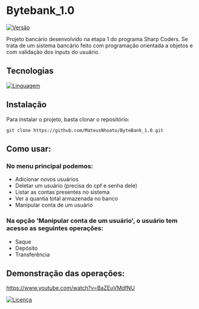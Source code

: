 # Bytebank_1.0
[![Versão](https://img.shields.io/badge/vers%C3%A3o-1.0.0-brightgreen.svg)](https://github.com/user/repo/releases)


Projeto bancário desenvolvido na etapa 1 do programa Sharp Coders. Se trata de um sistema bancário feito com programação orientada a objetos e com validação dos inputs do usuário.

## Tecnologias
[![Linguagem](https://img.shields.io/badge/linguagem-C%23-brightgreen.svg)](https://docs.microsoft.com/pt-br/dotnet/csharp/)

## Instalação
Para instalar o projeto, basta clonar o repositório:
  ```
  git clone https://github.com/MateusNhoato/ByteBank_1.0.git
  ```

## Como usar:
### No menu principal podemos:
- Adicionar novos usuários
- Deletar um usuário (precisa do cpf e senha dele)
- Listar as contas presentes no sistema
- Ver a quantia total armazenada no banco
- Manipular conta de um usuário


### Na opção 'Manipular conta de um usuário', o usuário tem acesso as seguintes operações:
- Saque
- Depósito
- Transferência

## Demonstração das operações:
https://www.youtube.com/watch?v=BaZEuVMdfNU


[![Licença](https://img.shields.io/badge/licen%C3%A7a-MIT-blue.svg)](LICENSE)



